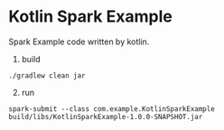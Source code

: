 
Kotlin Spark Example
===============

Spark Example code written by kotlin.

1. build

```$xslt
./gradlew clean jar
```

2. run
```$xslt
spark-submit --class com.example.KotlinSparkExample build/libs/KotlinSparkExample-1.0.0-SNAPSHOT.jar
```